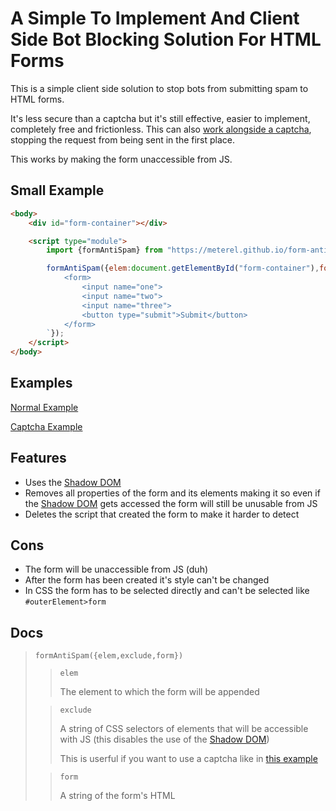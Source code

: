 # A Simple To Implement And Client Side Bot Blocking Solution For HTML Forms

This is a simple client side solution to stop bots from submitting spam to HTML forms.

It's less secure than a captcha but it's still effective, easier to implement, completely free and frictionless. This can also [work alongside a captcha](https://meterel.github.io/form-anti-spam/examples/captcha.html), stopping the request from being sent in the first place.

This works by making the form unaccessible from JS.

## Small Example

```html
<body>
    <div id="form-container"></div>

    <script type="module">
        import {formAntiSpam} from "https://meterel.github.io/form-anti-spam/v/1.js";

        formAntiSpam({elem:document.getElementById("form-container"),form:`
            <form>
                <input name="one">
                <input name="two">
                <input name="three">
                <button type="submit">Submit</button>
            </form>
        `});
    </script>
</body>
```

## Examples

[Normal Example](https://meterel.github.io/form-anti-spam/examples/normal.html)

[Captcha Example](https://meterel.github.io/form-anti-spam/examples/captcha.html)

## Features

* Uses the [Shadow DOM](https://developer.mozilla.org/en-US/docs/Web/API/Web_components/Using_shadow_DOM)
* Removes all properties of the form and its elements making it so even if the [Shadow DOM](https://developer.mozilla.org/en-US/docs/Web/API/Web_components/Using_shadow_DOM) gets accessed the form will still be unusable from JS
* Deletes the script that created the form to make it harder to detect

## Cons

* The form will be unaccessible from JS (duh)
* After the form has been created it's style can't be changed
* In CSS the form has to be selected directly and can't be selected like `#outerElement>form`

## Docs

>`formAntiSpam({elem,exclude,form})`
>
>>`elem`
>>
>>The element to which the form will be appended
>
>>`exclude`
>>
>>A string of CSS selectors of elements that will be accessible with JS (this disables the use of the [Shadow DOM](https://developer.mozilla.org/en-US/docs/Web/API/Web_components/Using_shadow_DOM))
>>
>>This is userful if you want to use a captcha like in [this example](https://meterel.github.io/form-anti-spam/examples/captcha.html)
>
>>`form`
>>
>>A string of the form's HTML
